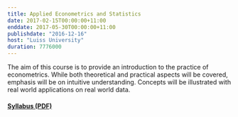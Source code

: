 ```yaml
---
title: Applied Econometrics and Statistics
date: 2017-02-15T00:00:00+11:00
enddate: 2017-05-30T00:00:00+11:00
publishdate: "2016-12-16"
host: "Luiss University"
duration: 7776000
---
```


The aim of this course is to provide an introduction to the practice of
econometrics. While both theoretical and practical aspects will be covered,
emphasis will be on intuitive understanding. Concepts will be illustrated with
real world applications on real world data.

<!--more-->
#### [Syllabus (PDF)](http://www.gragusa.org/files/teaching/ase.pdf)
